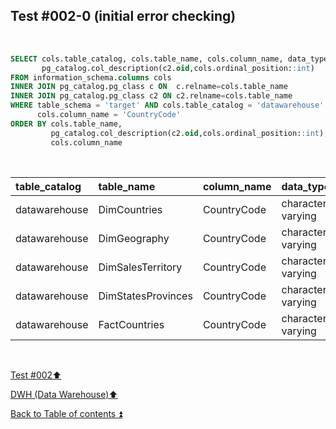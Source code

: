 ## Test #002-0 (initial error checking)  

<p><br></p>

````SQL
SELECT cols.table_catalog, cols.table_name, cols.column_name, data_type,
       pg_catalog.col_description(c2.oid,cols.ordinal_position::int)
FROM information_schema.columns cols
INNER JOIN pg_catalog.pg_class c ON  c.relname=cols.table_name
INNER JOIN pg_catalog.pg_class c2 ON c2.relname=cols.table_name
WHERE table_schema = 'target' AND cols.table_catalog = 'datawarehouse' AND cols.table_name<> 'Metadata' AND
      cols.column_name = 'CountryCode'
ORDER BY cols.table_name,
   		 pg_catalog.col_description(c2.oid,cols.ordinal_position::int),
		 cols.column_name
````

<p><br></p>

| table_catalog | table_name         | column_name | data_type         | col_description| 
| :------------ | :----------------- | :---------- | :---------------- | :------------- |
| datawarehouse | DimCountries       | CountryCode | character varying | **m001**       | 
| datawarehouse | DimGeography       | CountryCode | character varying | **m001**       |
| datawarehouse | DimSalesTerritory  | CountryCode | character varying | m174           |
| datawarehouse | DimStatesProvinces | CountryCode | character varying | **m001**       |
| datawarehouse | FactCountries      | CountryCode | character varying | **m001**       |

<p><br></p>

[Test #002:arrow_up:](t002.md)  

[DWH (Data Warehouse):arrow_up:](../dwh.md)  

[Back to Table of contents :arrow_double_up:](../../README.md)   